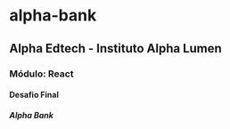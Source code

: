 # alpha-bank
## Alpha Edtech - Instituto Alpha Lumen
### Módulo: React
#### Desafio Final
##### Alpha Bank